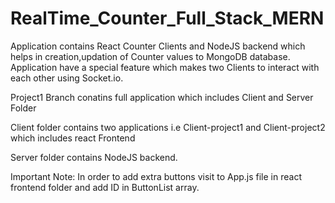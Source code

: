 # RealTime_Counter_Full_Stack_MERN

Application contains React Counter Clients and NodeJS backend which helps in creation,updation of Counter values to MongoDB database. Application have a special feature which makes two Clients to interact with each other using Socket.io. 

Project1 Branch conatins full application which includes Client and Server Folder

Client folder contains two applications i.e Client-project1 and Client-project2 which includes react Frontend

Server folder contains NodeJS backend.

Important Note:
In order to add extra buttons visit to App.js file in react frontend folder and add ID in ButtonList array.


